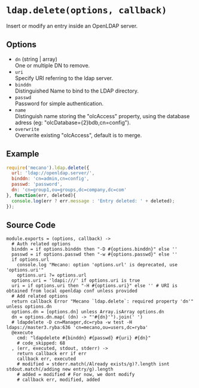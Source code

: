 
# `ldap.delete(options, callback)`

Insert or modify an entry inside an OpenLDAP server.   

## Options

*   `dn` (string | array)   
    One or multiple DN to remove.   
*   `uri`   
    Specify URI referring to the ldap server.   
*   `binddn`   
    Distinguished Name to bind to the LDAP directory.   
*   `passwd`   
    Password for simple authentication.   
*   `name`   
    Distinguish name storing the "olcAccess" property, using the database adress
    (eg: "olcDatabase={2}bdb,cn=config").   
*   `overwrite`   
    Overwrite existing "olcAccess", default is to merge.   

## Example

```js
require('mecano').ldap.delete({
  url: 'ldap://openldap.server/',
  binddn: 'cn=admin,cn=config',
  passwd: 'password',
  dn: 'cn=group1,ou=groups,dc=company,dc=com'
}, function(err, deleted){
  console.log(err ? err.message : 'Entry deleted: ' + deleted);
});
```

## Source Code

    module.exports = (options, callback) ->
      # Auth related options
      binddn = if options.binddn then "-D #{options.binddn}" else ''
      passwd = if options.passwd then "-w #{options.passwd}" else ''
      if options.url
        console.log "Mecano: option 'options.url' is deprecated, use 'options.uri'"
        options.uri ?= options.url
      options.uri = 'ldapi:///' if options.uri is true
      uri = if options.uri then "-H #{options.uri}" else '' # URI is obtained from local openldap conf unless provided
      # Add related options
      return callback Error "Mecano `ldap.delete`: required property 'dn'" unless options.dn
      options.dn = [options.dn] unless Array.isArray options.dn
      dn = options.dn.map( (dn) -> "'#{dn}'").join(' ')
      # ldapdelete -D cn=Manager,dc=ryba -w test -H ldaps://master3.ryba:636 'cn=mecano,ou=users,dc=ryba' 
      @execute
        cmd: "ldapdelete #{binddn} #{passwd} #{uri} #{dn}"
        # code_skipped: 68
      , (err, executed, stdout, stderr) ->
        return callback err if err
        callback err, executed
        # modified = stderr.match(/Already exists/g)?.length isnt stdout.match(/adding new entry/g).length
        # added = modified # For now, we dont modify
        # callback err, modified, added










